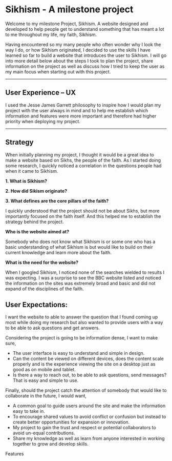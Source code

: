 # **Sikhism** - A milestone project

Welcome to my milestone Project, Sikhism. A website designed and developed to help people get to understand something that has meant a lot to me throughout my life, my faith, Sikhism.

Having encountered so my many people who often wonder why I look the way I do, or how Sikhism originated, I decided to use the skills I have learned so far to build a website that introduces the user to Sikhism.
I will go into more detail below about the steps I took to plan the project, share information on the project as well as discuss how I tried to keep the user as my main focus when starting out with this project.

---

## User Experience – UX ##

I used the Jesse James Garrett philosophy to inspire how I would plan my project with the user always in mind and to help me establish which information and features were more important and therefore had higher priority when deploying my project.

---


## Strategy ##

When initially planning my project, I thought it would be a great idea to make a website based on Sikhs, the people of the faith. As I started doing some research, I quickly noticed a correlation in the questions people had when it came to Sikhism.

**1.	What is Sikhism?**

**2.	How did Sikism originate?**

**3.	What defines are the core pillars of the faith?**

I quickly understood that the project should not be about Sikhs, but more importantly focused on the faith itself. And this helped me to establish the strategy behind the project.

**Who is the website aimed at?**

Somebody who does not know what Sikhism is or some one who has a basic understanding of what Sikhism is but would like to build on their current knowledge and learn more about the faith.

**What is the need for the website?**

When I googled Sikhism, I noticed none of the searches wielded to results I was expecting. I was a surprise to see the BBC website listed and noticed the information on the sites was extremely broad and basic and did not expand of the disciplines of the faith.

## User Expectations: ##

I want the website to able to answer the question that I found coming up most while doing my research but also wanted to provide users with a way to be able to ask questions and get answers. 

Considering the project is going to be information dense, I want to make sure,

*	The user interface is easy to understand and simple in design.
*	Can the content be viewed on different devices, does the content scale properly and is the experience viewing the site on a desktop just as good as on mobile and tablet.
*	Is there a way to reach out, to be able to ask questions, send messages? That is easy and simple to use.

Finally, should the project catch the attention of somebody that would like to collaborate in the future, I would want,

*	A common goal to guide users around the site and make the information easy to take in.
*	To encourage shared values to avoid conflict or confusion but instead to create better opportunities for expansion or innovation.
*	My project to gain the trust and respect or potential collaborators to avoid un-equal contributions.
*	Share my knowledge as well as learn from anyone interested in working together to grow and develop skills.

Features



